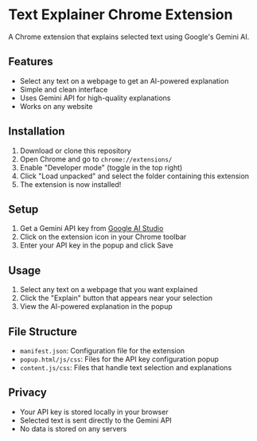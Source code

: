 # Text Explainer Chrome Extension

A Chrome extension that explains selected text using Google's Gemini AI.

## Features

- Select any text on a webpage to get an AI-powered explanation
- Simple and clean interface
- Uses Gemini API for high-quality explanations
- Works on any website

## Installation

1. Download or clone this repository
2. Open Chrome and go to `chrome://extensions/`
3. Enable "Developer mode" (toggle in the top right)
4. Click "Load unpacked" and select the folder containing this extension
5. The extension is now installed!

## Setup

1. Get a Gemini API key from [Google AI Studio](https://aistudio.google.com/app/apikey)
2. Click on the extension icon in your Chrome toolbar
3. Enter your API key in the popup and click Save

## Usage

1. Select any text on a webpage that you want explained
2. Click the "Explain" button that appears near your selection
3. View the AI-powered explanation in the popup

## File Structure

- `manifest.json`: Configuration file for the extension
- `popup.html/js/css`: Files for the API key configuration popup
- `content.js/css`: Files that handle text selection and explanations

## Privacy

- Your API key is stored locally in your browser
- Selected text is sent directly to the Gemini API
- No data is stored on any servers 